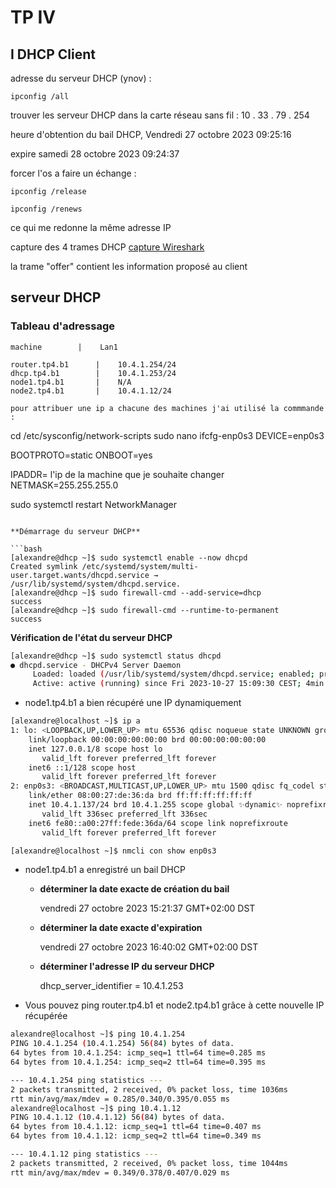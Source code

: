 # TP IV
## I DHCP Client
adresse du serveur DHCP (ynov) : 
```
ipconfig /all
```
trouver les serveur DHCP dans la carte réseau sans fil : 10 . 33 . 79 . 254

heure d'obtention du bail DHCP, 
Vendredi 27 octobre 2023 09:25:16

expire samedi 28 octobre 2023 09:24:37

forcer l'os a faire un échange :
```
ipconfig /release
```
```
ipconfig /renews
```
ce qui me redonne la même adresse IP 

capture des 4 trames DHCP
[capture Wireshark](./tp4_dhcp_client.pcapng)

la trame "offer" contient les information proposé au client

## serveur DHCP

### Tableau d'adressage 

    machine        |    Lan1
```
router.tp4.b1      |    10.4.1.254/24  
dhcp.tp4.b1        |    10.4.1.253/24
node1.tp4.b1       |    N/A
node2.tp4.b1       |    10.4.1.12/24

pour attribuer une ip a chacune des machines j'ai utilisé la commmande :

```
cd /etc/sysconfig/network-scripts
sudo nano ifcfg-enp0s3
DEVICE=enp0s3

BOOTPROTO=static
ONBOOT=yes

IPADDR= l'ip de la machine que je souhaite changer 
NETMASK=255.255.255.0

sudo systemctl restart NetworkManager
```

**Démarrage du serveur DHCP**

```bash
[alexandre@dhcp ~]$ sudo systemctl enable --now dhcpd
Created symlink /etc/systemd/system/multi-user.target.wants/dhcpd.service → /usr/lib/systemd/system/dhcpd.service.
[alexandre@dhcp ~]$ sudo firewall-cmd --add-service=dhcp
success
[alexandre@dhcp ~]$ sudo firewall-cmd --runtime-to-permanent
success
```

**Vérification de l'état du serveur DHCP**

```bash
[alexandre@dhcp ~]$ sudo systemctl status dhcpd
● dhcpd.service - DHCPv4 Server Daemon
     Loaded: loaded (/usr/lib/systemd/system/dhcpd.service; enabled; preset>
     Active: active (running) since Fri 2023-10-27 15:09:30 CEST; 4min 49s >
```


- node1.tp4.b1 a bien récupéré une IP dynamiquement

```bash
[alexandre@localhost ~]$ ip a
1: lo: <LOOPBACK,UP,LOWER_UP> mtu 65536 qdisc noqueue state UNKNOWN group default qlen 1000
    link/loopback 00:00:00:00:00:00 brd 00:00:00:00:00:00
    inet 127.0.0.1/8 scope host lo
       valid_lft forever preferred_lft forever
    inet6 ::1/128 scope host
       valid_lft forever preferred_lft forever
2: enp0s3: <BROADCAST,MULTICAST,UP,LOWER_UP> mtu 1500 qdisc fq_codel state UP group default qlen 1000
    link/ether 08:00:27:de:36:da brd ff:ff:ff:ff:ff:ff
    inet 10.4.1.137/24 brd 10.4.1.255 scope global ✨dynamic✨ noprefixroute enp0s3
       valid_lft 336sec preferred_lft 336sec
    inet6 fe80::a00:27ff:fede:36da/64 scope link noprefixroute
       valid_lft forever preferred_lft forever
```

```bash
[alexandre@localhost ~]$ nmcli con show enp0s3
```

- node1.tp4.b1 a enregistré un bail DHCP
   - **déterminer la date exacte de création du bail**

      vendredi 27 octobre 2023 15:21:37 GMT+02:00 DST
   - **déterminer la date exacte d'expiration**

      vendredi 27 octobre 2023 16:40:02 GMT+02:00 DST
   - **déterminer l'adresse IP du serveur DHCP**

      dhcp_server_identifier = 10.4.1.253

- Vous pouvez ping router.tp4.b1 et node2.tp4.b1 grâce à cette nouvelle IP récupérée

```bash
alexandre@localhost ~]$ ping 10.4.1.254
PING 10.4.1.254 (10.4.1.254) 56(84) bytes of data.
64 bytes from 10.4.1.254: icmp_seq=1 ttl=64 time=0.285 ms
64 bytes from 10.4.1.254: icmp_seq=2 ttl=64 time=0.395 ms

--- 10.4.1.254 ping statistics ---
2 packets transmitted, 2 received, 0% packet loss, time 1036ms
rtt min/avg/max/mdev = 0.285/0.340/0.395/0.055 ms
alexandre@localhost ~]$ ping 10.4.1.12
PING 10.4.1.12 (10.4.1.12) 56(84) bytes of data.
64 bytes from 10.4.1.12: icmp_seq=1 ttl=64 time=0.407 ms
64 bytes from 10.4.1.12: icmp_seq=2 ttl=64 time=0.349 ms

--- 10.4.1.12 ping statistics ---
2 packets transmitted, 2 received, 0% packet loss, time 1044ms
rtt min/avg/max/mdev = 0.349/0.378/0.407/0.029 ms
```
